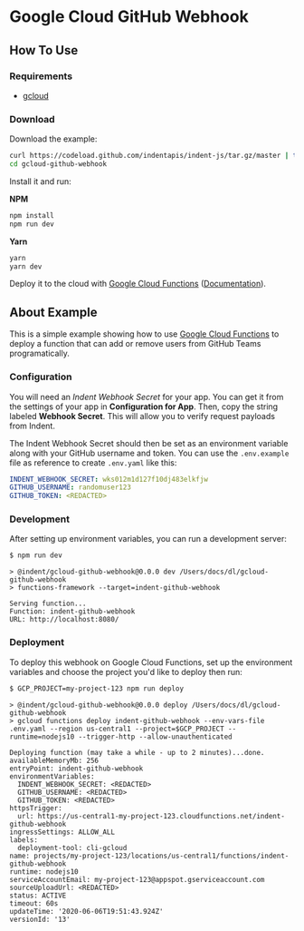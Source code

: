 # Google Cloud GitHub Webhook

## How To Use

### Requirements

- [gcloud](https://cloud.google.com/sdk/gcloud)

### Download

Download the example:

```bash
curl https://codeload.github.com/indentapis/indent-js/tar.gz/master | tar -xz --strip=2 indent-js-master/examples/gcloud-github-webhook
cd gcloud-github-webhook
```

Install it and run:

**NPM**

```bash
npm install
npm run dev
```

**Yarn**

```bash
yarn
yarn dev
```

Deploy it to the cloud with [Google Cloud Functions](https://cloud.google.com/functions) ([Documentation](https://cloud.google.com/functions/docs)).

## About Example

This is a simple example showing how to use [Google Cloud Functions](https://cloud.google.com/functions) to deploy a function that can add or remove users from GitHub Teams programatically.

### Configuration

You will need an _Indent Webhook Secret_ for your app. You can get it from the settings of your app in **Configuration for App**. Then, copy the string labeled **Webhook Secret**. This will allow you to verify request payloads from Indent.

The Indent Webhook Secret should then be set as an environment variable along with your GitHub username and token. You can use the `.env.example` file as reference to create `.env.yaml` like this:

```yaml
INDENT_WEBHOOK_SECRET: wks012m1d127f10dj483elkfjw
GITHUB_USERNAME: randomuser123
GITHUB_TOKEN: <REDACTED>
```

### Development

After setting up environment variables, you can run a development server:

```bash
$ npm run dev
```

```
> @indent/gcloud-github-webhook@0.0.0 dev /Users/docs/dl/gcloud-github-webhook
> functions-framework --target=indent-github-webhook

Serving function...
Function: indent-github-webhook
URL: http://localhost:8080/
```

### Deployment

To deploy this webhook on Google Cloud Functions, set up the environment variables and choose the project you'd like to deploy then run:

```bash
$ GCP_PROJECT=my-project-123 npm run deploy
```

```
> @indent/gcloud-github-webhook@0.0.0 deploy /Users/docs/dl/gcloud-github-webhook
> gcloud functions deploy indent-github-webhook --env-vars-file .env.yaml --region us-central1 --project=$GCP_PROJECT --runtime=nodejs10 --trigger-http --allow-unauthenticated

Deploying function (may take a while - up to 2 minutes)...done.
availableMemoryMb: 256
entryPoint: indent-github-webhook
environmentVariables:
  INDENT_WEBHOOK_SECRET: <REDACTED>
  GITHUB_USERNAME: <REDACTED>
  GITHUB_TOKEN: <REDACTED>
httpsTrigger:
  url: https://us-central1-my-project-123.cloudfunctions.net/indent-github-webhook
ingressSettings: ALLOW_ALL
labels:
  deployment-tool: cli-gcloud
name: projects/my-project-123/locations/us-central1/functions/indent-github-webhook
runtime: nodejs10
serviceAccountEmail: my-project-123@appspot.gserviceaccount.com
sourceUploadUrl: <REDACTED>
status: ACTIVE
timeout: 60s
updateTime: '2020-06-06T19:51:43.924Z'
versionId: '13'
```
